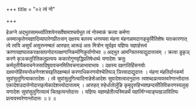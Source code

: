 +++
title = "०२ त्वं नो"

+++

हेअग्ने अद्भुतसामर्थ्यातिशयेनसर्वेषामाश्चर्यभूत त्वं नोस्माकं क्रत्वा कर्मणा अस्मात्कृतेनयज्ञादिव्यापारेणप्रीतःसन् दक्षस्य बलस्य धनस्यवा मंहना मंहनन्नामदानङ्कुर्वितिशेषः यतःकारणात् त्वे त्वयि असुर्यं असुरघ्नम्बलं आरुहत् आरूढं अतः मित्रोन सूर्यइव यज्ञियः यज्ञार्हस्त्वं क्राणायज्ञघातकराक्षसापनोदनलक्षणानिकर्माणिकुर्वाणोभव ॥ अद्भुत आमन्त्रितस्याद्युदात्तत्वम् । क्रत्वा डुकृञ् करणे कृञःकतुरितिकतुप्रत्ययः ककारोगुणवृद्धिप्रतिषेधार्थः यणादेशः क्रतुः कर्मतृतीयैकवचनेजसादिषुवावचनमितिवचनान्नाभावाभावः । दक्षस्य दक्षगतिहिंसनयोः दक्ष्यन्तेहिंस्यन्तेअनेनशत्रवइतिदक्षम्बलं करणाधिकरणयोश्चेतिघञ् ञित्त्वादाद्युदात्तः । मंहना मंहतिर्दानकर्मा सुपांसुलुगित्याकारादेशः । त्वे सुपांसुलुगित्यादिनाङेशेआदेशः सुवादेशत्वादनुदात्तः त्वशब्दःप्रत्ययस्वरेणान्तोदात्तः एकादेशउदात्तेनोदात्तइत्येकादेशस्योदात्तत्वम् । आरुहत् रुहेर्धातोर्लुङि कृमृदृरुहिभ्यश्छन्दसीतिविकरणस्यलुक् यणादेशः सुपांसुलुगित्यात्वं चितइत्यन्तोदात्तः । यज्ञियः यज्ञमर्हतीत्यस्मिन्नर्थे यज्ञर्त्विग्भ्याङ्घखञावितिघः प्रत्ययस्वरेणान्तोदात्तः ॥ २ ॥